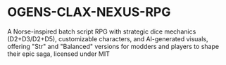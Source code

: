 # OGENS-CLAX-NEXUS-RPG
A Norse-inspired batch script RPG with strategic dice mechanics (D2+D3/D2+D5), customizable characters, and AI-generated visuals, offering "Str" and "Balanced" versions for modders and players to shape their epic saga, licensed under MIT 
